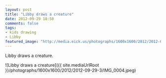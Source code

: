 ```yaml
---
layout: post
title: "Libby draws a creature"
date: 2012-09-29 18:50
comments: false
tags: 
- kids drawing
- Libby
featured_image: "http://media.eick.us/photographs/1600x1600/2012/2012-09-29-3/IMG_0004.jpeg"
---
```

Libby draws a creature.

![Libby draws a creature]({{ site.mediaUrlRoot }}/photographs/1600x1600/2012/2012-09-29-3/IMG_0004.jpeg)

